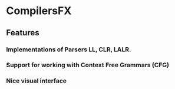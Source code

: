# CompilersFX

## Features
### Implementations of Parsers LL, CLR, LALR.
### Support for working with Context Free Grammars (CFG)
### Nice visual interface
